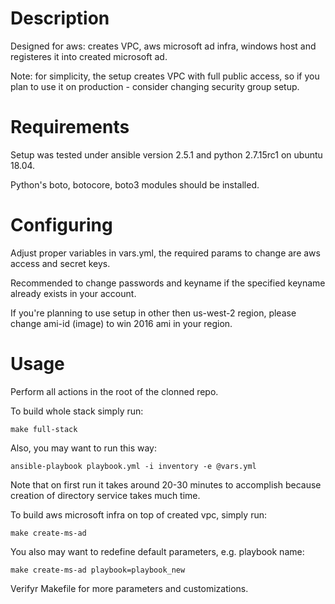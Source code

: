 # Description

Designed for aws: creates VPC, aws microsoft ad infra, windows host and registeres it into created microsoft ad.

Note: for simplicity, the setup creates VPC with full public access, so if you plan to use it on production - consider changing security group setup.

# Requirements

Setup was tested under ansible version 2.5.1 and python 2.7.15rc1 on ubuntu 18.04.

Python's boto, botocore, boto3 modules should be installed.

# Configuring

Adjust proper variables in vars.yml, the required params to change are aws access and secret keys. 

Recommended to change passwords and keyname if the specified keyname already exists in your account.

If you're planning to use setup in other then us-west-2 region, please change ami-id (image) to win 2016 ami in your region. 

# Usage

Perform all actions in the root of the clonned repo.

To build whole stack simply run:
```
make full-stack
```
Also, you may want to run this way:
```
ansible-playbook playbook.yml -i inventory -e @vars.yml
```
Note that on first run it takes around 20-30 minutes to accomplish because creation of directory service takes much time.

To build aws microsoft infra on top of created vpc, simply run:
```
make create-ms-ad
```
You also may want to redefine default parameters, e.g. playbook name:
```
make create-ms-ad playbook=playbook_new
```
Verifyr Makefile for more parameters and customizations.
